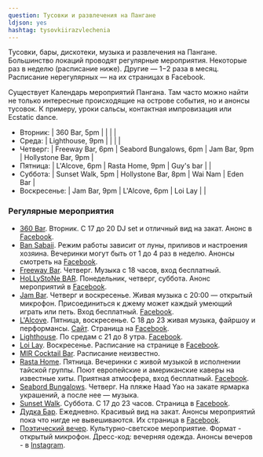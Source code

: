 ```yaml
---
question: Тусовки и развлечения на Пангане
ldjson: yes
hashtag: tysovkiirazvlechenia
---
```


Тусовки, бары, дискотеки, музыка и развлечения на Пангане. Большинство локаций проводят регулярные мероприятия. Некоторые раз в неделю (расписание ниже). Другие — 1−2 раза в месяц. Расписание нерегулярных — на их страницах в Facebook.

Существует Календарь мероприятий Пангана. Там часто можно найти не только интересные происходящие на острове события, но и анонсы тусовок. К примеру, уроки сальсы, контактная импровизация или Ecstatic dance.

* Вторник: | 360 Bar, 5pm | | | |
* Среда: | Lighthouse, 9pm | | | |
* Четверг: | Freeway Bar, 6pm | Seabord Bungalows, 6pm | Jam Bar, 9pm | Hollystone Bar, 9pm |
* Пятница: | L'Alcove, 6pm | Rasta Home, 9pm | Guy's bar | |
* Суббота: | Sunset Walk, 5pm | Hollystone Bar, 8pm | Wai Nam | Eden Bar |
* Воскресенье: | Jam Bar, 9pm | L'Alcove, 6pm | Loi Lay | |

### Регулярные мероприятия


* [360 Bar](https://goo.gl/maps/ZvckWB1Z95zr1SLg6). Вторник. С 17 до 20 DJ set и отличный вид на закат. Анонс в [Facebook](https://www.facebook.com/Threesixtybar360/).
* [Ban Sabaii](https://goo.gl/maps/UYe2KTdgKuVHA4aM8). Режим работы зависит от луны, приливов и настроения хозяина. Вечеринки могут быть от 1 до 4 раз в неделю. Анонсы смотреть на [Facebook](https://www.facebook.com/pg/bansabaiibeachbar/posts).
* [Freeway Bar](https://goo.gl/maps/uz1hec6DTtq). Четверг. Музыка с 18 часов, вход бесплатный.
* [HoLLyStoNe BAR](https://goo.gl/maps/PPfqNHKQ7K8NMKaJ8). Понедельник, четверг, суббота. Анонс мероприятий в [Facebook](https://www.facebook.com/HollystonePhangan/).
* [Jam Bar](https://goo.gl/maps/CBF8NvMvZakMQdo97). Четверг и воскресенье. Живая музыка с 20:00 — открытый микрофон. Присоединиться к джему может каждый умеющий играть или петь. Вход бесплатный. [Facebook](https://www.facebook.com/pg/thejamkohphangan/posts/).
* [L'Alcove](https://goo.gl/maps/92gvrXPzSgx3XvJv7). Пятница, воскресенье. С 18 до 23 живая музыка, файршоу и перформансы. [Сайт](https://www.alcovephangan.com/). Страница на [Facebook](https://www.facebook.com/pg/Alcove-koh-phangan-276382252518550/posts/).
* [Lighthouse](https://goo.gl/maps/siNfJLmrHxLJzhjK6). По средам с 21 до 8 утра. [Facebook](https://www.facebook.com/lighthouse.bungalows/).
* [Loi Lay](https://goo.gl/maps/L2EHwxD9JKB7JkwC8). Воскресенье. Расписание на странице в [Facebook](https://www.facebook.com/pg/LoiLayKohPhangan/events/).
* [MIR Cocktail Bar](https://goo.gl/maps/5XPdC7Ladouci5Vi6). Расписание неизвестно.
* [Rasta Home](https://goo.gl/maps/e4gzbYZTD8LeTgjP7). Пятница. Вечеринки с живой музыкой в исполнении тайской группы. Поют европейские и американские каверы на известные хиты. Приятная атмосфера, вход бесплатный. [Facebook](https://www.facebook.com/pg/rastahome.kohphangan/posts/).
* [Seabord Bungalows](https://goo.gl/maps/Rn5awvEvkeY1z2cW8). Четверг. На пляже Haad Yao на закате ярмарка украшений, а после нее — музыка.
* [Sunset Walk](https://goo.gl/maps/ir246Rmp4FpAdmV1A). Суббота. С 17 до 23 часов. Страница в [Facebook](https://www.facebook.com/sunsetwalkphangan/).
* [Дудка Бар](https://goo.gl/maps/ZvckWB1Z95zr1SLg6). Ежедневно. Красивый вид на закат. Анонсы мероприятий пока что нигде не вывешиваются. Их страница в [Facebook](https://www.facebook.com/pg/dudkabarkohphangan/posts/).
* [Поэтический вечер](https://goo.gl/maps/H9FxNkt4eqzoUQWj9). Культурно-светское мероприятие. Формат - открытый микрофон. Дресс-код: вечерняя одежда. Анонсы вечеров - в [Instagram](https://www.instagram.com/poet_phangan/).

